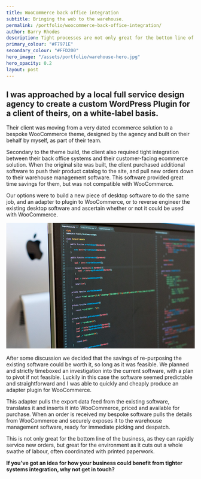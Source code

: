 ```yaml
---
title: WooCommerce back office integration
subtitle: Bringing the web to the warehouse.
permalink: /portfolio/woocommerce-back-office-integration/
author: Barry Rhodes
description: Tight processes are not only great for the bottom line of the business, but great for the environment as they can cut out swathes of printed paperwork
primary_colour: "#F7971E"
secondary_colour: "#FFD200"
hero_image: "/assets/portfolio/warehouse-hero.jpg"
hero_opacity: 0.2
layout: post
---
```

## I was approached by a local full service design agency to create a custom WordPress Plugin for a client of theirs, on a white-label basis.

Their client was moving from a very dated ecommerce solution to a bespoke WooCommerce theme, designed by the agency and built on their behalf by myself, as part of their team.

Secondary to the theme build, the client also required tight integration between their back office systems and their customer-facing ecommerce solution. When the original site was built, the client purchased additional software to push their product catalog to the site, and pull new orders down to their warehouse management software. This software provided great time savings for them, but was not compatible with WooCommerce.

Our options were to build a new piece of desktop software to do the same job, and an adapter to plugin to WooCommerce, or to reverse engineer the existing desktop software and ascertain whether or not it could be used with WooCommerce.

![Woocommerce Integration Code](/assets/portfolio/woocommerce-integration-code.jpg)

After some discussion we decided that the savings of re-purposing the existing software could be worth it, so long as it was feasible. We planned and strictly timeboxed an investigation into the current software, with a plan to pivot if not feasible. Luckily in this case the software seemed predictable and straightforward and I was able to quickly and cheaply produce an adapter plugin for WooCommerce.

This adapter pulls the export data feed from the existing software, translates it and inserts it into WooCommerce, priced and available for purchase. When an order is received my bespoke software pulls the details from WooCommerce and securely exposes it to the warehouse management software, ready for immediate picking and despatch.

This is not only great for the bottom line of the business, as they can rapidly service new orders, but great for the environment as it cuts out a whole swathe of labour, often coordinated with printed paperwork.

**If you've got an idea for how your business could benefit from tighter systems integration, why not get in touch?**
